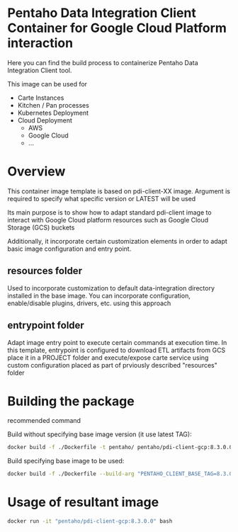 # Pentaho Data Integration Client Container for Google Cloud Platform interaction
Here you can find the build process to containerize Pentaho Data Integration Client tool.

This image can be used for
* Carte Instances
* Kitchen / Pan processes
* Kubernetes Deployment
* Cloud Deployment 
  * AWS
  * Google Cloud
  * ...

# Overview

This container image template is based on pdi-client-XX image. Argument is required to specify what specific version or LATEST will be used

Its main purpose is to show how to adapt standard pdi-client image to interact with Google Cloud platform resources such as Google Cloud Storage (GCS) buckets

Additionally, it incorporate certain customization elements in order to adapt basic image configuration and entry point.

## resources folder
Used to incorporate customization to default data-integration directory installed in the base image. You can incorporate configuration, enable/disable plugins, drivers, etc. using this approach

## entrypoint folder
Adapt image entry point to execute certain commands at execution time. In this template, entrypoint is configured to download ETL artifacts from GCS place it in a PROJECT folder and execute/expose carte service using custom configuration placed as part of prviously described "resources" folder

# Building the package
recommended command 

Build without specifying base image version (it use latest TAG):

```bash
docker build -f ./Dockerfile -t pentaho/ pentaho/pdi-client-gcp:8.3.0.0 .
```

Build specifying base image to be used: 

```bash
docker build -f ./Dockerfile --build-arg "PENTAHO_CLIENT_BASE_TAG=8.3.0.0" -t pentaho/ pentaho/pdi-client-gcp:8.3.0.0 .
```

# Usage of resultant image

```bash
docker run -it "pentaho/pdi-client-gcp:8.3.0.0" bash
```

